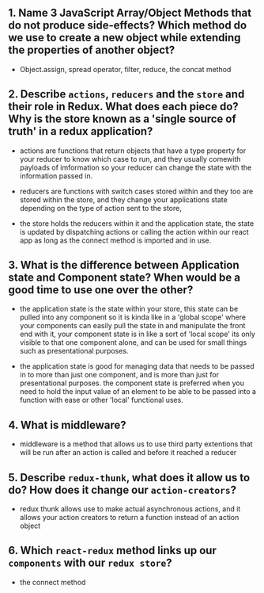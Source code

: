 ## 1.  Name 3 JavaScript Array/Object Methods that do not produce side-effects? Which method do we use to create a new object while extending the properties of another object?
* Object.assign, spread operator, filter, reduce, the concat method

## 2.  Describe `actions`, `reducers` and the `store` and their role in Redux. What does each piece do? Why is the store known as a 'single source of truth' in a redux application?
* actions are functions that return objects that have a type property for your reducer to know which case to run, and they usually comewith payloads of imformation so your reducer can change the state with the information passed in.

* reducers are functions with switch cases stored within and they too are stored within the store, and they change your applications state depending on the type of action sent to the store,

* the store holds the reducers within it and the application state, the state is updated by dispatching actions or calling the action within our react app as long as the connect method is imported and in use.

## 3.  What is the difference between Application state and Component state? When would be a good time to use one over the other?

* the application state is the state within your store, this state can be pulled into any component so it is kinda like in a 'global scope' where your components can easily pull the state in and manipulate the front end with it, your component state is in like a sort of 'local scope' its only visible to that one component alone, and can be used for small things such as presentational purposes.

* the application state is good for managing data that needs to be passed in to more than just one component, and is more than just for presentational purposes.
the component state is preferred when you need to hold the input value of an element to be able to be passed into a function with ease or other 'local' functional uses.

## 4.  What is middleware?

* middleware is a method that allows us to use third party extentions that will be run after an action is called and before it reached a reducer

## 5.  Describe `redux-thunk`, what does it allow us to do? How does it change our `action-creators`?

* redux thunk allows use to make actual asynchronous actions, and it allows your action creators to return a function instead of an action object

## 6.  Which `react-redux` method links up our `components` with our `redux store`?
* the connect method
